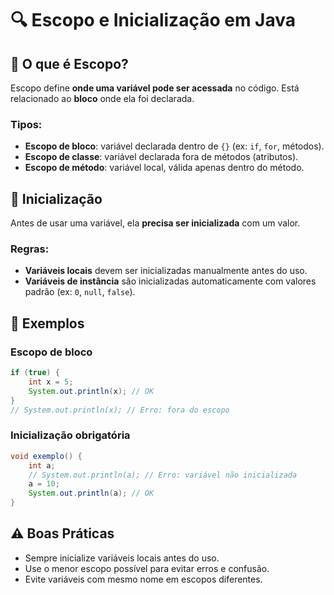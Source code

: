 # 🔍 Escopo e Inicialização em Java

## 🧠 O que é Escopo?
Escopo define **onde uma variável pode ser acessada** no código. Está relacionado ao **bloco** onde ela foi declarada.

### Tipos:
- **Escopo de bloco**: variável declarada dentro de `{}` (ex: `if`, `for`, métodos).
- **Escopo de classe**: variável declarada fora de métodos (atributos).
- **Escopo de método**: variável local, válida apenas dentro do método.

## 🚀 Inicialização
Antes de usar uma variável, ela **precisa ser inicializada** com um valor.

### Regras:
- **Variáveis locais** devem ser inicializadas manualmente antes do uso.
- **Variáveis de instância** são inicializadas automaticamente com valores padrão (ex: `0`, `null`, `false`).

## 📌 Exemplos

### Escopo de bloco
```java
if (true) {
    int x = 5;
    System.out.println(x); // OK
}
// System.out.println(x); // Erro: fora do escopo
```

### Inicialização obrigatória

```java
void exemplo() {
    int a;
    // System.out.println(a); // Erro: variável não inicializada
    a = 10;
    System.out.println(a); // OK
}
```
## ⚠️ Boas Práticas

- Sempre inicialize variáveis locais antes do uso.
- Use o menor escopo possível para evitar erros e confusão.
- Evite variáveis com mesmo nome em escopos diferentes.

